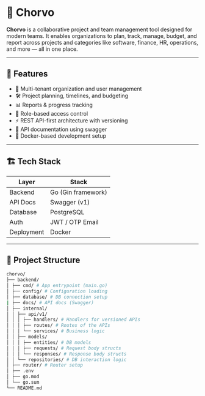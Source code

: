 # 🧩 Chorvo

**Chorvo** is a collaborative project and team management tool designed for modern teams. It enables organizations to plan, track, manage, budget, and report across projects and categories like software, finance, HR, operations, and more — all in one place.

---

## 🚀 Features

- 🔐 Multi-tenant organization and user management
- 🛠️ Project planning, timelines, and budgeting
- 📊 Reports & progress tracking
- 👥 Role-based access control
- ⚡ REST API-first architecture with versioning
- 📄 API documentation using swagger
- 🐳 Docker-based development setup

---

## 🏗️ Tech Stack

| Layer      | Stack              |
| ---------- | ------------------ |
| Backend    | Go (Gin framework) |
| API Docs   | Swagger (v1)       |
| Database   | PostgreSQL         |
| Auth       | JWT / OTP Email    |
| Deployment | Docker             |

---

## 🧱 Project Structure

```bash
chorvo/
├── backend/
│ ├── cmd/ # App entrypoint (main.go)
│ ├── config/ # Configuration loading
│ ├── database/ # DB connection setup
| ├── docs/ # API docs (Swagger)
│ ├── internal/
│ │ ├── api/v1/
│ │ │ ├── handlers/ # Handlers for versioned APIs
│ │ │ ├── routes/ # Routes of the APIs
│ │ │ └── services/ # Business logic
│ │ ├── models/
│ │ │ ├── entities/ # DB models
│ │ │ ├── requests/ # Request body structs
│ │ │ └── responses/ # Response body structs
│ │ └── repositories/ # DB interaction logic
│ ├── router/ # Router setup
│ ├── .env
│ ├── go.mod
│ └── go.sum
└── README.md
```
